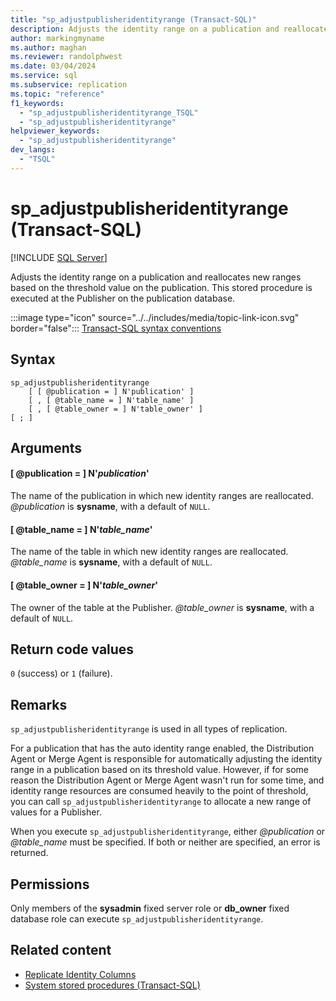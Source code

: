 ```yaml
---
title: "sp_adjustpublisheridentityrange (Transact-SQL)"
description: Adjusts the identity range on a publication and reallocates new ranges based on the threshold value on the publication.
author: markingmyname
ms.author: maghan
ms.reviewer: randolphwest
ms.date: 03/04/2024
ms.service: sql
ms.subservice: replication
ms.topic: "reference"
f1_keywords:
  - "sp_adjustpublisheridentityrange_TSQL"
  - "sp_adjustpublisheridentityrange"
helpviewer_keywords:
  - "sp_adjustpublisheridentityrange"
dev_langs:
  - "TSQL"
---
```

# sp_adjustpublisheridentityrange (Transact-SQL)

[!INCLUDE [SQL Server](../../includes/applies-to-version/sqlserver.md)]

Adjusts the identity range on a publication and reallocates new ranges based on the threshold value on the publication. This stored procedure is executed at the Publisher on the publication database.

:::image type="icon" source="../../includes/media/topic-link-icon.svg" border="false"::: [Transact-SQL syntax conventions](../../t-sql/language-elements/transact-sql-syntax-conventions-transact-sql.md)

## Syntax

```syntaxsql
sp_adjustpublisheridentityrange
    [ [ @publication = ] N'publication' ]
    [ , [ @table_name = ] N'table_name' ]
    [ , [ @table_owner = ] N'table_owner' ]
[ ; ]
```

## Arguments

#### [ @publication = ] N'*publication*'

The name of the publication in which new identity ranges are reallocated. *@publication* is **sysname**, with a default of `NULL`.

#### [ @table_name = ] N'*table_name*'

The name of the table in which new identity ranges are reallocated. *@table_name* is **sysname**, with a default of `NULL`.

#### [ @table_owner = ] N'*table_owner*'

The owner of the table at the Publisher. *@table_owner* is **sysname**, with a default of `NULL`.

## Return code values

`0` (success) or `1` (failure).

## Remarks

`sp_adjustpublisheridentityrange` is used in all types of replication.

For a publication that has the auto identity range enabled, the Distribution Agent or Merge Agent is responsible for automatically adjusting the identity range in a publication based on its threshold value. However, if for some reason the Distribution Agent or Merge Agent wasn't run for some time, and identity range resources are consumed heavily to the point of threshold, you can call `sp_adjustpublisheridentityrange` to allocate a new range of values for a Publisher.

When you execute `sp_adjustpublisheridentityrange`, either *@publication* or *@table_name* must be specified. If both or neither are specified, an error is returned.

## Permissions

Only members of the **sysadmin** fixed server role or **db_owner** fixed database role can execute `sp_adjustpublisheridentityrange`.

## Related content

- [Replicate Identity Columns](../replication/publish/replicate-identity-columns.md)
- [System stored procedures (Transact-SQL)](system-stored-procedures-transact-sql.md)
